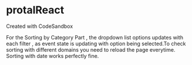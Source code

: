 # protalReact
Created with CodeSandbox

For the Sorting by Category Part , the dropdown list options updates with each filter , as event state is updating with option being selected.To check sorting with different domains you need to reload the page everytime. Sorting with date works perfectly fine.
